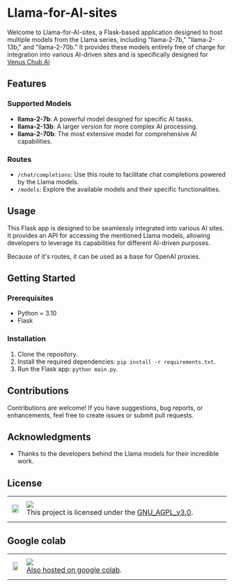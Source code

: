 # Llama-for-AI-sites

Welcome to Llama-for-AI-sites, a Flask-based application designed to host multiple models from the Llama series, including "llama-2-7b," "llama-2-13b," and "llama-2-70b." It provides these models entirely free of charge for integration into various AI-driven sites and is specifically designed for [Venus Chub Ai](https://venus.chub.ai)

## Features

### Supported Models
- **llama-2-7b**: A powerful model designed for specific AI tasks.
- **llama-2-13b**: A larger version for more complex AI processing.
- **llama-2-70b**: The most extensive model for comprehensive AI capabilities.

### Routes
- `/chat/completions`: Use this route to facilitate chat completions powered by the Llama models.
- `/models`: Explore the available models and their specific functionalities.

## Usage
This Flask app is designed to be seamlessly integrated into various AI sites. It provides an API for accessing the mentioned Llama models, allowing developers to leverage its capabilities for different AI-driven purposes.

Because of it's routes, it can be used as a base for OpenAI proxies.

## Getting Started

### Prerequisites
- Python = 3.10
- Flask

### Installation
1. Clone the repository.
2. Install the required dependencies: `pip install -r requirements.txt`.
3. Run the Flask app: `python main.py`.

## Contributions
Contributions are welcome! If you have suggestions, bug reports, or enhancements, feel free to create issues or submit pull requests.

## Acknowledgments
- Thanks to the developers behind the Llama models for their incredible work.

## License

<table>
  <tr>
     <td>
       <p align="center"> <img src="https://upload.wikimedia.org/wikipedia/commons/0/06/AGPLv3_Logo.svg" width="90%"></img>
    </td>
    <td> 
      <img src="https://img.shields.io/badge/GNU_AGPL_v3.0-purple.svg"/> <br> 
This project is licensed under the <a href="./LICENSE">GNU_AGPL_v3.0</a>.<img width=2300/>
    </td>
  </tr>
</table>

## Google colab

<table>
  <tr>
     <td>
       <p align="center"> <img src="https://upload.wikimedia.org/wikipedia/commons/thumb/d/d0/Google_Colaboratory_SVG_Logo.svg/800px-Google_Colaboratory_SVG_Logo.svg.png" width="80%"></img>
    </td>
    <td> 
      <img src="https://img.shields.io/badge/Google_Colab-orange"/> <br> 
<a href="https://colab.research.google.com/drive/1-9EEf1oaEo2IT7COtBVbpE7iKmRUxcQP#scrollTo=1am1-IRC-J0l">Also hosted on google colab</a>.<img width=2300/>
    </td>
  </tr>
</table>
